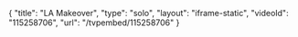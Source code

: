 {
    "title": "LA Makeover",
    "type": "solo",
    "layout": "iframe-static",
    "videoId": "115258706",
    "url": "\/tvpembed\/115258706"
}